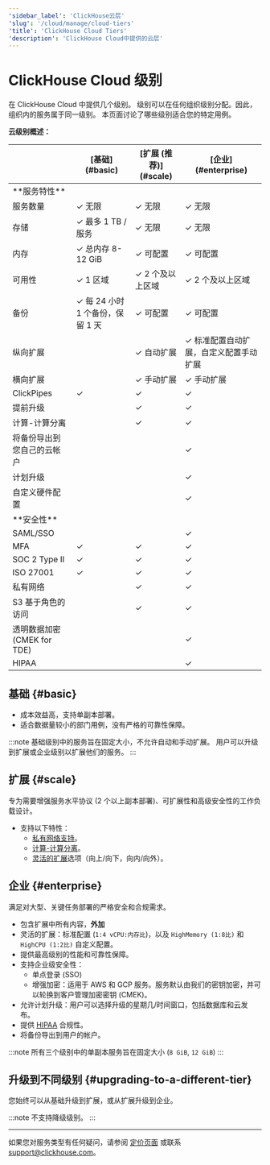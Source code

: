 ```yaml
---
'sidebar_label': 'ClickHouse云层'
'slug': '/cloud/manage/cloud-tiers'
'title': 'ClickHouse Cloud Tiers'
'description': 'ClickHouse Cloud中提供的云层'
---
```





# ClickHouse Cloud 级别

在 ClickHouse Cloud 中提供几个级别。 
级别可以在任何组织级别分配。因此，组织内的服务属于同一级别。 
本页面讨论了哪些级别适合您的特定用例。

**云级别概述：**

<table><thead>
  <tr>
    <th></th>
    <th>[基础](#basic)</th>
    <th>[扩展 (推荐)](#scale)</th>
    <th>[企业](#enterprise)</th>
  </tr></thead>
<tbody>
  <tr>
    <td>**服务特性**</td>
    <td colspan="3"></td>
  </tr>
  <tr>
    <td>服务数量</td>
    <td>✓ 无限</td>
    <td>✓ 无限</td>
    <td>✓ 无限</td>
  </tr>
  <tr>
    <td>存储</td>
    <td>✓ 最多 1 TB / 服务</td>
    <td>✓ 无限</td>
    <td>✓ 无限</td>
  </tr>
  <tr>
    <td>内存</td>
    <td>✓ 总内存 8-12 GiB</td>
    <td>✓ 可配置</td>
    <td>✓ 可配置</td>
  </tr>
  <tr>
    <td>可用性</td>
    <td>✓ 1 区域</td>
    <td>✓ 2 个及以上区域</td>
    <td>✓ 2 个及以上区域</td>
  </tr>
  <tr>
    <td>备份</td>
    <td>✓ 每 24 小时 1 个备份，保留 1 天</td>
    <td>✓ 可配置</td>
    <td>✓ 可配置</td>
  </tr>
  <tr>
    <td>纵向扩展</td>
    <td></td>
    <td>✓ 自动扩展</td>
    <td>✓ 标准配置自动扩展，自定义配置手动扩展</td>
  </tr>
  <tr>
    <td>横向扩展</td>
    <td></td>
    <td>✓ 手动扩展</td>
    <td>✓ 手动扩展</td>
  </tr>
  <tr>
    <td>ClickPipes</td>
    <td>✓</td>
    <td>✓</td>
    <td>✓</td>
  </tr>
  <tr>
    <td>提前升级</td>
    <td></td>
    <td>✓</td>
    <td>✓</td>
  </tr>
  <tr>
    <td>计算-计算分离</td>
    <td></td>
    <td>✓</td>
    <td>✓</td>
  </tr>
  <tr>
    <td>将备份导出到您自己的云帐户</td>
    <td></td>
    <td></td>
    <td>✓</td>
  </tr>
  <tr>
    <td>计划升级</td>
    <td></td>
    <td></td>
    <td>✓</td>
  </tr>
  <tr>
    <td>自定义硬件配置</td>
    <td></td>
    <td></td>
    <td>✓</td>
  </tr>
  <tr>
    <td>**安全性**</td>
    <td colspan="3"></td>
  </tr>
  <tr>
    <td>SAML/SSO</td>
    <td></td>
    <td></td>
    <td>✓</td>
  </tr>
  <tr>
    <td>MFA</td>
    <td>✓</td>
    <td>✓</td>
    <td>✓</td>
  </tr>
  <tr>
    <td>SOC 2 Type II</td>
    <td>✓</td>
    <td>✓</td>
    <td>✓</td>
  </tr>
  <tr>
    <td>ISO 27001</td>
    <td>✓</td>
    <td>✓</td>
    <td>✓</td>
  </tr>
  <tr>
    <td>私有网络</td>
    <td></td>
    <td>✓</td>
    <td>✓</td>
  </tr>
  <tr>
    <td>S3 基于角色的访问</td>
    <td></td>
    <td>✓</td>
    <td>✓</td>
  </tr>
  <tr>
    <td>透明数据加密 (CMEK for TDE)</td>
    <td></td>
    <td></td>
    <td>✓</td>
  </tr>
  <tr>
    <td>HIPAA</td>
    <td></td>
    <td></td>
    <td>✓</td>
  </tr>
</tbody></table>

## 基础 {#basic}

- 成本效益高，支持单副本部署。
- 适合数据量较小的部门用例，没有严格的可靠性保障。

:::note
基础级别中的服务旨在固定大小，不允许自动和手动扩展。
用户可以升级到扩展或企业级别以扩展他们的服务。
:::

## 扩展 {#scale}

专为需要增强服务水平协议 (2 个以上副本部署)、可扩展性和高级安全性的工作负载设计。

- 支持以下特性：
  - [私有网络支持](../security/private-link-overview.md)。
  - [计算-计算分离](../reference/warehouses#what-is-compute-compute-separation)。
  - [灵活的扩展](../manage/scaling.md)选项（向上/向下，向内/向外）。

## 企业 {#enterprise}

满足对大型、关键任务部署的严格安全和合规需求。

- 包含扩展中所有内容，**外加**
- 灵活的扩展：标准配置 (`1:4 vCPU:内存比`)，以及 `HighMemory (1:8比)` 和 `HighCPU (1:2比)` 自定义配置。
- 提供最高级别的性能和可靠性保障。
- 支持企业级安全性：
  - 单点登录 (SSO)
  - 增强加密：适用于 AWS 和 GCP 服务。服务默认由我们的密钥加密，并可以轮换到客户管理加密密钥 (CMEK)。
- 允许计划升级：用户可以选择升级的星期几/时间窗口，包括数据库和云发布。  
- 提供 [HIPAA](../security/compliance-overview.md/#hipaa-since-2024) 合规性。
- 将备份导出到用户的帐户。

:::note 
所有三个级别中的单副本服务旨在固定大小 (`8 GiB`, `12 GiB`)
:::

## 升级到不同级别 {#upgrading-to-a-different-tier}

您始终可以从基础升级到扩展，或从扩展升级到企业。

:::note
不支持降级级别。
:::

---

如果您对服务类型有任何疑问，请参阅 [定价页面](https://clickhouse.com/pricing) 或联系 support@clickhouse.com。
